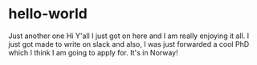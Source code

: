 # hello-world
Just another one
Hi Y'all
I just got on here and I am really enjoying it all. 
I just got made to write on slack and also, I was just forwarded a cool PhD which I think I am going to apply for. It's in Norway!
